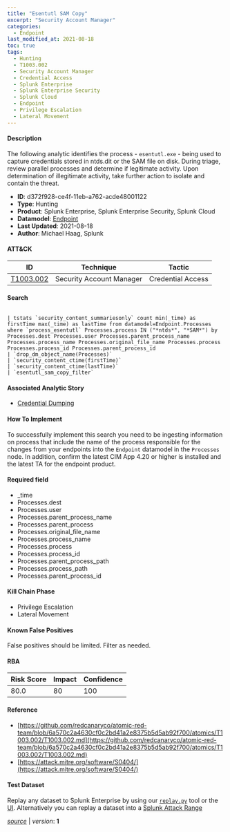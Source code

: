 ```yaml
---
title: "Esentutl SAM Copy"
excerpt: "Security Account Manager"
categories:
  - Endpoint
last_modified_at: 2021-08-18
toc: true
tags:
  - Hunting
  - T1003.002
  - Security Account Manager
  - Credential Access
  - Splunk Enterprise
  - Splunk Enterprise Security
  - Splunk Cloud
  - Endpoint
  - Privilege Escalation
  - Lateral Movement
---
```




#### Description

The following analytic identifies the process - `esentutl.exe` - being used to capture credentials stored in ntds.dit or the SAM file on disk. During triage, review parallel processes and determine if legitimate activity. Upon determination of illegitimate activity, take further action to isolate and contain the threat.

- **ID**: d372f928-ce4f-11eb-a762-acde48001122
- **Type**: Hunting
- **Product**: Splunk Enterprise, Splunk Enterprise Security, Splunk Cloud
- **Datamodel**: [Endpoint](https://docs.splunk.com/Documentation/CIM/latest/User/Endpoint)
- **Last Updated**: 2021-08-18
- **Author**: Michael Haag, Splunk


#### ATT&CK

| ID          | Technique   | Tactic       |
| ----------- | ----------- |--------------|
| [T1003.002](https://attack.mitre.org/techniques/T1003/002/) | Security Account Manager | Credential Access |


#### Search

```

| tstats `security_content_summariesonly` count min(_time) as firstTime max(_time) as lastTime from datamodel=Endpoint.Processes where `process_esentutl` Processes.process IN ("*ntds*", "*SAM*") by Processes.dest Processes.user Processes.parent_process_name Processes.process_name Processes.original_file_name Processes.process Processes.process_id Processes.parent_process_id 
| `drop_dm_object_name(Processes)` 
| `security_content_ctime(firstTime)` 
| `security_content_ctime(lastTime)` 
| `esentutl_sam_copy_filter`
```

#### Associated Analytic Story
* [Credential Dumping](/stories/credential_dumping)


#### How To Implement
To successfully implement this search you need to be ingesting information on process that include the name of the process responsible for the changes from your endpoints into the `Endpoint` datamodel in the `Processes` node. In addition, confirm the latest CIM App 4.20 or higher is installed and the latest TA for the endpoint product.

#### Required field
* _time
* Processes.dest
* Processes.user
* Processes.parent_process_name
* Processes.parent_process
* Processes.original_file_name
* Processes.process_name
* Processes.process
* Processes.process_id
* Processes.parent_process_path
* Processes.process_path
* Processes.parent_process_id


#### Kill Chain Phase
* Privilege Escalation
* Lateral Movement


#### Known False Positives
False positives should be limited. Filter as needed.



#### RBA

| Risk Score  | Impact      | Confidence   |
| ----------- | ----------- |--------------|
| 80.0 | 80 | 100 |



#### Reference

* [https://github.com/redcanaryco/atomic-red-team/blob/6a570c2a4630cf0c2bd41a2e8375b5d5ab92f700/atomics/T1003.002/T1003.002.md](https://github.com/redcanaryco/atomic-red-team/blob/6a570c2a4630cf0c2bd41a2e8375b5d5ab92f700/atomics/T1003.002/T1003.002.md)
* [https://attack.mitre.org/software/S0404/](https://attack.mitre.org/software/S0404/)



#### Test Dataset
Replay any dataset to Splunk Enterprise by using our [`replay.py`](https://github.com/splunk/attack_data#using-replaypy) tool or the [UI](https://github.com/splunk/attack_data#using-ui).
Alternatively you can replay a dataset into a [Splunk Attack Range](https://github.com/splunk/attack_range#replay-dumps-into-attack-range-splunk-server)




[*source*](https://github.com/splunk/security_content/tree/develop/detections/endpoint/esentutl_sam_copy.yml) \| *version*: **1**